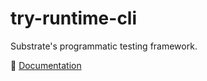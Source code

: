 # try-runtime-cli

Substrate's programmatic testing framework.

📖 [Documentation](https://paritytech.github.io/try-runtime-cli/try_runtime)
